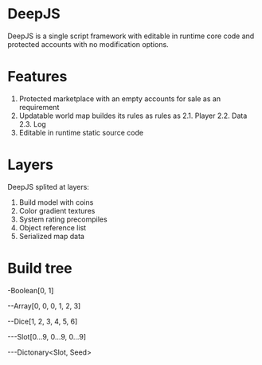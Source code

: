 # DeepJS
DeepJS is a single script framework with editable in runtime core code and protected accounts with no modification options.

# Features
1. Protected marketplace with an empty accounts for sale as an requirement
2. Updatable world map buildes its rules as rules as
   2.1. Player
   2.2. Data
   2.3. Log
3. Editable in runtime static source code

# Layers
DeepJS splited at layers:
1. Build model with coins
2. Color gradient textures
3. System rating precompiles
4. Object reference list 
5. Serialized map data


# Build tree 
-Boolean[0, 1]

--Array[0, 0, 0, 1, 2, 3]

--Dice[1, 2, 3, 4, 5, 6]

---Slot[0...9, 0...9, 0...9]

---Dictonary<Slot, Seed>

